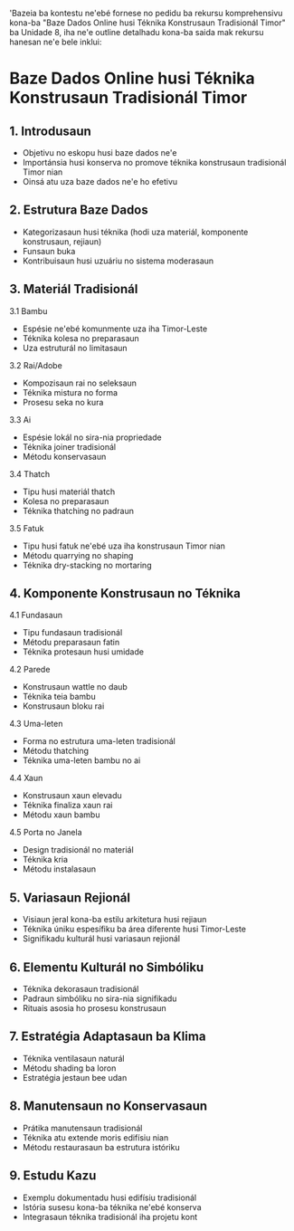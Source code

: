 'Bazeia ba kontestu ne'ebé fornese no pedidu ba rekursu komprehensivu kona-ba "Baze Dados Online husi Téknika Konstrusaun Tradisionál Timor" ba Unidade 8, iha ne'e outline detalhadu kona-ba saida mak rekursu hanesan ne'e bele inklui:

# Baze Dados Online husi Téknika Konstrusaun Tradisionál Timor

## 1. Introdusaun
- Objetivu no eskopu husi baze dados ne'e
- Importánsia husi konserva no promove téknika konstrusaun tradisionál Timor nian
- Oinsá atu uza baze dados ne'e ho efetivu

## 2. Estrutura Baze Dados
- Kategorizasaun husi téknika (hodi uza materiál, komponente konstrusaun, rejiaun)
- Funsaun buka
- Kontribuisaun husi uzuáriu no sistema moderasaun

## 3. Materiál Tradisionál
3.1 Bambu
   - Espésie ne'ebé komunmente uza iha Timor-Leste
   - Téknika kolesa no preparasaun
   - Uza estruturál no limitasaun

3.2 Rai/Adobe
   - Kompozisaun rai no seleksaun
   - Téknika mistura no forma
   - Prosesu seka no kura

3.3 Ai
   - Espésie lokál no sira-nia propriedade
   - Téknika joiner tradisionál
   - Métodu konservasaun

3.4 Thatch
   - Tipu husi materiál thatch
   - Kolesa no preparasaun
   - Téknika thatching no padraun

3.5 Fatuk
   - Tipu husi fatuk ne'ebé uza iha konstrusaun Timor nian
   - Métodu quarrying no shaping
   - Téknika dry-stacking no mortaring

## 4. Komponente Konstrusaun no Téknika
4.1 Fundasaun
   - Tipu fundasaun tradisionál
   - Métodu preparasaun fatin
   - Téknika protesaun husi umidade

4.2 Parede
   - Konstrusaun wattle no daub
   - Téknika teia bambu
   - Konstrusaun bloku rai

4.3 Uma-leten
   - Forma no estrutura uma-leten tradisionál
   - Métodu thatching
   - Téknika uma-leten bambu no ai

4.4 Xaun
   - Konstrusaun xaun elevadu
   - Téknika finaliza xaun rai
   - Métodu xaun bambu

4.5 Porta no Janela
   - Design tradisionál no materiál
   - Téknika kria
   - Métodu instalasaun

## 5. Variasaun Rejionál
- Visiaun jeral kona-ba estilu arkitetura husi rejiaun
- Téknika úniku espesífiku ba área diferente husi Timor-Leste
- Signifikadu kulturál husi variasaun rejionál

## 6. Elementu Kulturál no Simbóliku
- Téknika dekorasaun tradisionál
- Padraun simbóliku no sira-nia signifikadu
- Rituais asosia ho prosesu konstrusaun

## 7. Estratégia Adaptasaun ba Klima
- Téknika ventilasaun naturál
- Métodu shading ba loron
- Estratégia jestaun bee udan

## 8. Manutensaun no Konservasaun
- Prátika manutensaun tradisionál
- Téknika atu extende moris edifísiu nian
- Métodu restaurasaun ba estrutura istóriku

## 9. Estudu Kazu
- Exemplu dokumentadu husi edifísiu tradisionál
- Istória susesu kona-ba téknika ne'ebé konserva
- Integrasaun téknika tradisionál iha projetu kont